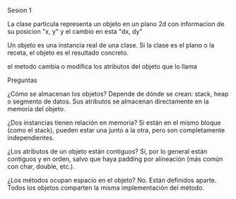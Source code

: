 Sesion 1

La clase particula representa un objeto en un plano 2d con informacion de su posicion "x, y" y el cambio en esta "dx, dy"

Un objeto es una instancia real de una clase. Si la clase es el plano o la receta, el objeto es el resultado concreto.

el metodo cambia o modifica los atributos del objeto que lo llama 

Preguntas

¿Cómo se almacenan los objetos?	Depende de dónde se crean: stack, heap o segmento de datos. Sus atributos se almacenan directamente en la memoria del objeto.


¿Dos instancias tienen relación en memoria?	Si están en el mismo bloque (como el stack), pueden estar una junto a la otra, pero son completamente independientes.

¿Los atributos de un objeto están contiguos? Sí, por lo general están contiguos y en orden, salvo que haya padding por alineación (más común con char, double, etc.).

¿Los métodos ocupan espacio en el objeto? No. Están definidos aparte. Todos los objetos comparten la misma implementación del método.